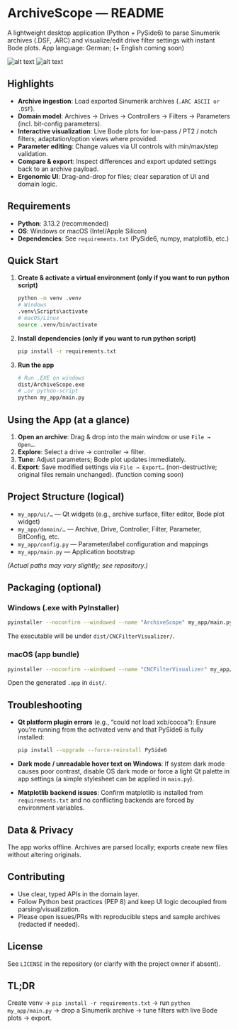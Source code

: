 # ArchiveScope — README

A lightweight desktop application (Python + PySide6) to parse Sinumerik archives (.DSF, .ARC) and visualize/edit drive filter settings with instant Bode plots.
App language: German; (+ English coming soon)

![alt text](https://github.com/mesha0703/ArchiveScope/gallery/example1.png?raw=true)
![alt text](https://github.com/mesha0703/ArchiveScope/gallery/example2.png?raw=true)

## Highlights

- **Archive ingestion**: Load exported Sinumerik archives (`.ARC ASCII or .DSF`).
- **Domain model**: Archives → Drives → Controllers → Filters → Parameters (incl. bit-config parameters).
- **Interactive visualization**: Live Bode plots for low-pass / PT2 / notch filters; adaptation/option views where provided.
- **Parameter editing**: Change values via UI controls with min/max/step validation.
- **Compare & export**: Inspect differences and export updated settings back to an archive payload.
- **Ergonomic UI**: Drag-and-drop for files; clear separation of UI and domain logic.

## Requirements

- **Python**: 3.13.2 (recommended)
- **OS**: Windows or macOS (Intel/Apple Silicon)
- **Dependencies**: See `requirements.txt` (PySide6, numpy, matplotlib, etc.)

## Quick Start

1. **Create & activate a virtual environment (only if you want to run python script)**
    ```bash
    python -m venv .venv
    # Windows
    .venv\Scripts\activate
    # macOS/Linux
    source .venv/bin/activate
    ```

2. **Install dependencies (only if you want to run python script)**
    ```bash
    pip install -r requirements.txt
    ```

3. **Run the app**
    ```bash
    # Run .EXE on windows
    dist/ArchiveScope.exe
    # …or python-script
    python my_app/main.py
    ```

## Using the App (at a glance)

1. **Open an archive**: Drag & drop into the main window or use `File → Open…`.
2. **Explore**: Select a drive → controller → filter.
3. **Tune**: Adjust parameters; Bode plot updates immediately.
4. **Export**: Save modified settings via `File → Export…` (non-destructive; original files remain unchanged). (function coming soon)

## Project Structure (logical)

- `my_app/ui/…` — Qt widgets (e.g., archive surface, filter editor, Bode plot widget)
- `my_app/domain/…` — Archive, Drive, Controller, Filter, Parameter, BitConfig, etc.
- `my_app/config.py` — Parameter/label configuration and mappings
- `my_app/main.py` — Application bootstrap

*(Actual paths may vary slightly; see repository.)*

## Packaging (optional)

### Windows (.exe with PyInstaller)
```bash
pyinstaller --noconfirm --windowed --name "ArchiveScope" my_app/main.py
```
The executable will be under `dist/CNCFilterVisualizer/`.

### macOS (app bundle)
```bash
pyinstaller --noconfirm --windowed --name "CNCFilterVisualizer" my_app/main.py
```
Open the generated `.app` in `dist/`.

## Troubleshooting

- **Qt platform plugin errors** (e.g., “could not load xcb/cocoa”):
  Ensure you’re running from the activated venv and that PySide6 is fully installed:
  ```bash
  pip install --upgrade --force-reinstall PySide6
  ```

- **Dark mode / unreadable hover text on Windows**:
  If system dark mode causes poor contrast, disable OS dark mode or force a light Qt palette in app settings (a simple stylesheet can be applied in `main.py`).

- **Matplotlib backend issues**:
  Confirm matplotlib is installed from `requirements.txt` and no conflicting backends are forced by environment variables.

## Data & Privacy

The app works offline. Archives are parsed locally; exports create new files without altering originals.

## Contributing

- Use clear, typed APIs in the domain layer.
- Follow Python best practices (PEP 8) and keep UI logic decoupled from parsing/visualization.
- Please open issues/PRs with reproducible steps and sample archives (redacted if needed).

## License

See `LICENSE` in the repository (or clarify with the project owner if absent).

## TL;DR

Create venv → `pip install -r requirements.txt` → run `python my_app/main.py` → drop a Sinumerik archive → tune filters with live Bode plots → export.